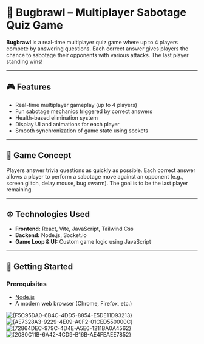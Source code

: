 # 🐞 Bugbrawl – Multiplayer Sabotage Quiz Game

**Bugbrawl** is a real-time multiplayer quiz game where up to 4 players compete by answering questions. Each correct answer gives players the chance to sabotage their opponents with various attacks. The last player standing wins!

---

## 🎮 Features

- Real-time multiplayer gameplay (up to 4 players)
- Fun sabotage mechanics triggered by correct answers
- Health-based elimination system
- Display UI and animations for each player
- Smooth synchronization of game state using sockets

---

## 🧠 Game Concept

Players answer trivia questions as quickly as possible. Each correct answer allows a player to perform a sabotage move against an opponent (e.g., screen glitch, delay mouse, bug swarm). The goal is to be the last player remaining.

---

## ⚙️ Technologies Used

- **Frontend:** React, Vite, JavaScript, Tailwind Css 
- **Backend:** Node.js, Socket.io  
- **Game Loop & UI:** Custom game logic using JavaScript

---

## 🚀 Getting Started

### Prerequisites

- [Node.js](https://nodejs.org/)
- A modern web browser (Chrome, Firefox, etc.)
  
![{F5C95DA0-6B4C-4DD5-8854-E5DE11D93213}](https://github.com/user-attachments/assets/a62a431d-bc22-45c9-8e9c-1a28dd813e77)
![{AE7328A3-9229-4E09-A0F2-01CED550000C}](https://github.com/user-attachments/assets/7226d69b-a225-459d-a214-c8eeb27f2d0d)
![{72864DEC-979C-4D4E-A5E6-1211BA0A4562}](https://github.com/user-attachments/assets/c1751022-526a-4e8d-8014-89a62403b14c)
![{2080C11B-6A42-4CD9-B16B-AE4FEAEE7852}](https://github.com/user-attachments/assets/071ebd2e-5e78-4de7-b5ea-5b6548fe3596)


